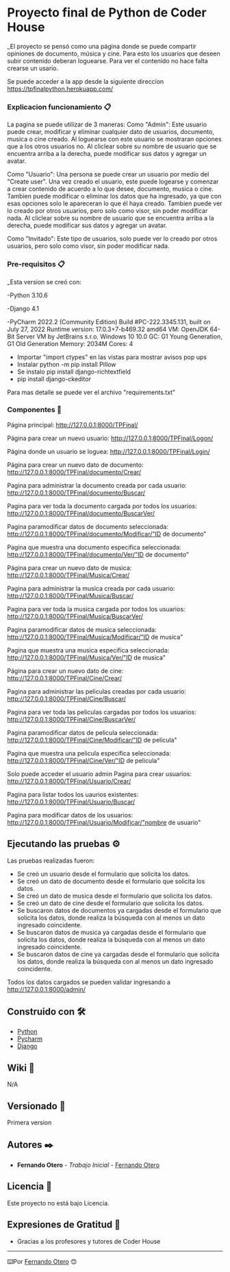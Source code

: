 # Proyecto final de Python de Coder House

_El proyecto se pensó como una página donde se puede compartir opiniones de documento, música y cine.
Para esto los usuarios que deseen subir contenido deberan loguearse. Para ver el contenido no hace falta crearse un
usario.

Se puede acceder a la app desde la siguiente direccion
https://tpfinalpython.herokuapp.com/

### Explicacion funcionamiento 📋

La pagina se puede utilizar de 3 maneras:
Como "Admin":
Este usuario puede crear, modificar y eliminar cualquier dato de usuarios, documento, musica o cine creado.
Al loguearse con este usuario se mostraran opciones que a los otros usuarios no.
Al cliclear sobre su nombre de usuario que se encuentra arriba a la derecha, puede modificar sus datos y agregar un
avatar.

Como "Usuario":
Una persona se puede crear un usuario por medio del "Create user".
Una vez creado el usuario, este puede logearse y comenzar a crear contenido de acuerdo a lo que desee, documento,
musica o cine.
Tambien puede modificar o eliminar los datos que ha ingresado, ya que con esas opciones solo le apareceran lo que él
haya creado.
Tambien puede ver lo creado por otros usuarios, pero solo como visor, sin poder modificar nada.
Al cliclear sobre su nombre de usuario que se encuentra arriba a la derecha, puede modificar sus datos y agregar un
avatar.

Como "Invitado":
Este tipo de usuarios, solo puede ver lo creado por otros usuarios, pero solo como visor, sin poder modificar nada.

### Pre-requisitos 📋

_Esta version se creó con:

-Python 3.10.6

-Django 4.1

-PyCharm 2022.2 (Community Edition)
Build #PC-222.3345.131, built on July 27, 2022
Runtime version: 17.0.3+7-b469.32 amd64
VM: OpenJDK 64-Bit Server VM by JetBrains s.r.o.
Windows 10 10.0
GC: G1 Young Generation, G1 Old Generation
Memory: 2034M
Cores: 4

- Importar "import ctypes" en las vistas para mostrar avisos pop ups
- Instalar python -m pip install Pillow
- Se instalo pip install django-richtextfield
- pip install django-ckeditor 

Para mas detalle se puede ver el archivo "requirements.txt"

### Componentes 🔧

Página principal: http://127.0.0.1:8000/TPFinal/

Página para crear un nuevo usuario: http://127.0.0.1:8000/TPFinal/Logon/

Página donde un usuario se loguea:
http://127.0.0.1:8000/TPFinal/Login/

Página para crear un nuevo dato de documento: http://127.0.0.1:8000/TPFinal/documento/Crear/

Pagina para administrar la documento creada por cada usuario: http://127.0.0.1:8000/TPFinal/documento/Buscar/

Pagina para ver toda la documento cargada por todos los usuarios: http://127.0.0.1:8000/TPFinal/documento/BuscarVer/

Pagina paramodificar datos de documento seleccionada: http://127.0.0.1:8000/TPFinal/documento/Modificar/"ID de
documento"

Pagina que muestra una documento especifica seleccionada: http://127.0.0.1:8000/TPFinal/documento/Ver/"ID de
documento"

Página para crear un nuevo dato de musica: http://127.0.0.1:8000/TPFinal/Musica/Crear/

Pagina para administrar la musica creada por cada usuario: http://127.0.0.1:8000/TPFinal/Musica/Buscar/

Pagina para ver toda la musica cargada por todos los usuarios: http://127.0.0.1:8000/TPFinal/Musica/BuscarVer/

Pagina paramodificar datos de musica seleccionada: http://127.0.0.1:8000/TPFinal/Musica/Modificar/"ID de musica"

Pagina que muestra una musica especifica seleccionada: http://127.0.0.1:8000/TPFinal/Musica/Ver/"ID de musica"

Página para crear un nuevo dato de cine: http://127.0.0.1:8000/TPFinal/Cine/Crear/

Pagina para administrar las peliculas creadas por cada usuario: http://127.0.0.1:8000/TPFinal/Cine/Buscar/

Pagina para ver toda las peliculas cargadas por todos los usuarios: http://127.0.0.1:8000/TPFinal/Cine/BuscarVer/

Pagina paramodificar datos de pelicula seleccionada: http://127.0.0.1:8000/TPFinal/Cine/Modificar/"ID de pelicula"

Pagina que muestra una pelicula especifica seleccionada: http://127.0.0.1:8000/TPFinal/Cine/Ver/"ID de pelicula"

Solo puede acceder el usuario admin
Pagina para crear usuarios: http://127.0.0.1:8000/TPFinal/Usuario/Crear/

Pagina para listar todos los uaurios existentes: http://127.0.0.1:8000/TPFinal/Usuario/Buscar/

Pagina para modificar datos de los usuarios: http://127.0.0.1:8000/TPFinal/Usuario/Modificar/"nombre de usuario"

## Ejecutando las pruebas ⚙️

Las pruebas realizadas fueron:

- Se creó un usuario desde el formulario que solicita los datos.
- Se creó un dato de documento desde el formulario que solicita los datos.
- Se creó un dato de musica desde el formulario que solicita los datos.
- Se creó un dato de cine desde el formulario que solicita los datos.
- Se buscaron datos de documentos ya cargadas desde el formulario que solicita los datos,
  donde realiza la búsqueda con al menos un dato ingresado coincidente.
- Se buscaron datos de musica ya cargadas desde el formulario que solicita los datos,
  donde realiza la búsqueda con al menos un dato ingresado coincidente.
- Se buscaron datos de cine ya cargadas desde el formulario que solicita los datos,
  donde realiza la búsqueda con al menos un dato ingresado coincidente.

Todos los datos cargados se pueden validar ingresando a http://127.0.0.1:8000/admin/

## Construido con 🛠️

* [Python](https://www.python.org/)
* [Pycharm](https://www.jetbrains.com/pycharm/promo/?source=google&medium=cpc&campaign=14127625370&term=pycharm)
* [Django](https://www.djangoproject.com/)

## Wiki 📖

N/A

## Versionado 📌

Primera version

## Autores ✒️

* **Fernando Otero** - *Trabajo Inicial* - [Fernando Otero](https://github.com/fotero80)

## Licencia 📄

Este proyecto no está bajo Licencia.

## Expresiones de Gratitud 🎁

* Gracias a los profesores y tutores de Coder House

---
⌨️Por [Fernando Otero](https://github.com/fotero80) 😊

